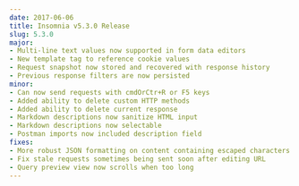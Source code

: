 ```yaml
---
date: 2017-06-06
title: Insomnia v5.3.0 Release
slug: 5.3.0
major:
- Multi-line text values now supported in form data editors
- New template tag to reference cookie values
- Request snapshot now stored and recovered with response history
- Previous response filters are now persisted
minor:
- Can now send requests with cmdOrCtr+R or F5 keys
- Added ability to delete custom HTTP methods
- Added ability to delete current response
- Markdown descriptions now sanitize HTML input
- Markdown descriptions now selectable
- Postman imports now included description field
fixes:
- More robust JSON formatting on content containing escaped characters
- Fix stale requests sometimes being sent soon after editing URL
- Query preview view now scrolls when too long
---
```

